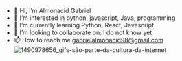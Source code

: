 - 👋 Hi, I’m Almonacid Gabriel
- 👀 I’m interested in python, javascript, Java, programming
- 🌱 I’m currently learning Python, React, Javascript
- 💞️ I’m looking to collaborate on: I do not know yet 
- 📫 How to reach me gabrielalmonacid98@gmail.com![1490978656_gifs-são-parte-da-cultura-da-internet](https://github.com/Almonacid98/Almonacid98/assets/49103419/943ae28b-90ee-4949-8162-a2b84e20596e)
<!---
Almonacid98/Almonacid98 is a ✨ special ✨ repository because its `README.md` (this file) appears on your GitHub profile.
You can click the Preview link to take a look at your changes.
--->

